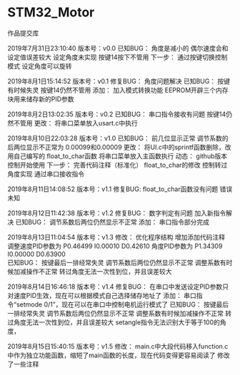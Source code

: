 ﻿# STM32_Motor
作品提交库

2019年7月31日23:10:40 版本号：v0.0
已知BUG：
   角度是减小的
   偶尔速度会和设定值误差较大
   设定角度未实现
   按键14按下不管用
下一步：
   通过按键切换控制模式
   设定角度可以旋转

2019年8月1日15:14:52 版本号：v0.1
修复BUG：
   角度问题解决
已知BUG：
   按键有时候失灵
   按键14仍然不管用
添加：
   加入模式转换功能
   EEPROM开辟三个内存块用来储存新的PID参数

2019年8月2日13:02:35 版本号：v0.2
已知BUG：
   串口指令接收有问题
   按键14仍然不管用
更改：
   将串口菜单放入usart.c中执行

2019年8月10日22:03:28 版本号：v1.0
已知BUG：
   前几位显示正常 调节系数的后两位显示不正常为 0.00099和0.00009
更改：
   将UI.c中的sprintf函数删除，改用自己编写的 float_to_char函数 
   将串口菜单放入主函数执行
动态：
   github版本控制开始使用 
下一步：
   完善代码注释（标准化）
   float_to_char的修改 
   控制转过角度实现 
   通过串口接收指令

2019年8月11日14:08:52 版本号：v1.1
修复BUG:
   float_to_char函数没有问题 错误未知

2019年8月12日11:42:38 版本号：v1.2
修复BUG： 
   数字判定有问题 加入新指令解决 
已知BUG：
   调节系数后两位仍然显示不正常
添加：
   串口指令部分完成

2019年8月13日11:04:54 版本号：v1.3
修改：
   优化程序结构
   增加添加代码注释
   调整速度PID参数为 P0.46499 I0.00010 D0.42610 角度PID参数为 P1.34309 I0.00000 D0.63900  
已知BUG：
   按键最后一排经常失灵
   调节系数后两位仍然显示不正常
   调整系数有时候加减操作不正常
   转过角度无法一次性到位，并且误差较大

2019年8月14日16:46:18 版本号：v1.4
修复BUG：
   在串口中发送设定PID参数只对速度PID生效，现在可以根据模式自己选择储存地址了
添加：
   串口指令“setmode 0/1”，现在可以在串口中控制电机运行模式了
已知BUG：
    按键最后一排经常失灵
   调节系数后两位仍然显示不正常
   调整系数有时候加减操作不正常
   转过角度无法一次性到位，并且误差较大
   setangle指令无法识别大于等于100的角度，

2019年8月15日15:40:15 版本号：v1.5
修改：
   main.c中大段代码移入function.c中作为独立功能函数，缩短了main函数的长度，现在代码变得更容易阅读了
   修改了一些注释